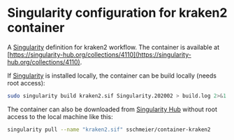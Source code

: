 # Singularity configuration for kraken2 container

A [Singularity](https://sylabs.io/docs/) definition for kraken2 workflow. 
The container is available at [https://singularity-hub.org/collections/4110](https://singularity-hub.org/collections/4110).

If [Singularity](https://sylabs.io/docs/) is installed locally, the container can be build locally (needs root access):

```bash
sudo singularity build kraken2.sif Singularity.202002 > build.log 2>&1
```

The container can also be downloaded from [Singularity Hub](https://www.singularity-hub.org/) without root access to the local machine like this:

```bash
singularity pull --name "kraken2.sif" sschmeier/container-kraken2
```

